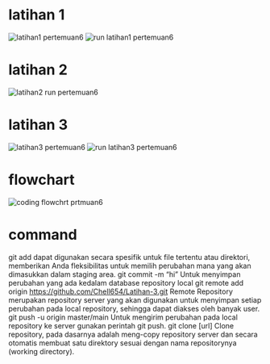 # latihan 1
![latihan1 pertemuan6](https://github.com/nurulaisyah14/praktikum3/assets/148174512/c197427d-f992-4f85-a8c2-857d810e9d7b)
![run latihan1 pertemuan6](https://github.com/nurulaisyah14/praktikum3/assets/148174512/a8007f2f-3f11-44b5-9ac7-884d54d78382)

# latihan 2
![latihan2 run pertemuan6](https://github.com/nurulaisyah14/praktikum3/assets/148174512/f137229a-08cc-45f3-800d-68521e89ffd5)

# latihan 3
![latihan3 pertemuan6](https://github.com/nurulaisyah14/praktikum3/assets/148174512/24ed907a-84ce-4d82-9438-5db6d8c1fb8b)
![run latihan3 pertemuan6](https://github.com/nurulaisyah14/praktikum3/assets/148174512/ce1c6d54-b458-4b4b-992f-67d0353f4f7c)

# flowchart
![coding flowchrt prtmuan6](https://github.com/nurulaisyah14/praktikum3/assets/148174512/75aeebec-de76-4b0c-88b6-cb250d25b3fe)

# command
git add dapat digunakan secara spesifik untuk file tertentu atau direktori, memberikan Anda fleksibilitas untuk memilih perubahan mana yang akan dimasukkan dalam staging area.
git commit -m “hi” Untuk menyimpan perubahan yang ada kedalam database repository local
git remote add origin https://github.com/Chell654/Latihan-3.git Remote Repository merupakan repository server yang akan digunakan untuk menyimpan setiap perubahan pada local repository, sehingga dapat diakses oleh banyak user.
git push -u origin master/main Untuk mengirim perubahan pada local repository ke server gunakan perintah git push.
git clone [url] Clone repository, pada dasarnya adalah meng-copy repository server dan secara otomatis membuat satu direktory sesuai dengan nama repositorynya (working directory).
